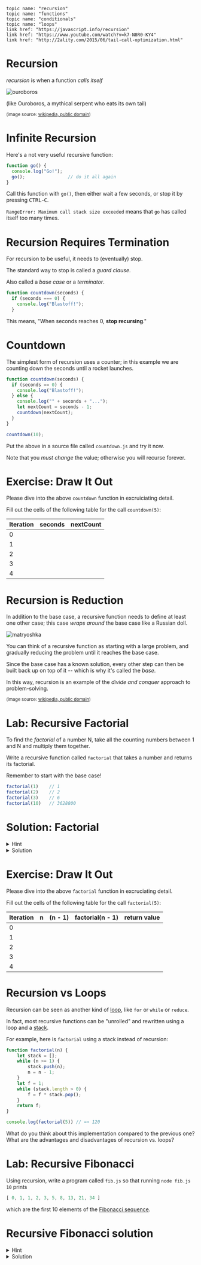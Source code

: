     topic name: "recursion"
    topic name: "functions"
    topic name: "conditionals"
    topic name: "loops"
    link href: "https://javascript.info/recursion"
    link href: "https://www.youtube.com/watch?v=k7-N8R0-KY4"
    link href: "http://2ality.com/2015/06/tail-call-optimization.html"

# Recursion

*recursion* is when a function *calls itself*

![ouroboros](/images/ouroboros.jpg)

(like Ouroboros, a mythical serpent who eats its own tail)

<small>(image source: [wikipedia, public domain](https://en.wikipedia.org/wiki/Ouroboros#/media/File:Serpiente_alquimica.jpg))</small>

# Infinite Recursion

Here's a not very useful recursive function:

```js
function go() {
  console.log("Go!");
  go();                // do it all again
}
```

Call this function with `go()`, then either wait a few seconds, or stop it by pressing <kbd>CTRL</kbd>-<kbd>C</kbd>.

`RangeError: Maximum call stack size exceeded` means that `go` has called itself too many times.

# Recursion Requires Termination

For recursion to be useful, it needs to (eventually) stop.

The standard way to stop is called a *guard clause*.

Also called a *base case* or a *terminator*.

```js
function countdown(seconds) {
  if (seconds === 0) {
    console.log("Blastoff!");
  }
```

This means, "When seconds reaches 0, **stop recursing**."

# Countdown

The simplest form of recursion uses a counter; in this example we are counting down the seconds until a rocket launches.

```js
function countdown(seconds) {
  if (seconds == 0) {
    console.log("Blastoff!");
  } else {
    console.log("" + seconds + "...");
    let nextCount = seconds - 1;
    countdown(nextCount);
  }
}

countdown(10);
```

Put the above in a source file called `countdown.js` and try it now. 

Note that you *must change* the value; otherwise you will recurse forever.

# Exercise: Draw It Out

Please dive into the above `countdown` function in excruiciating detail.

Fill out the cells of the following table for the call `countdown(5)`:

| Iteration | seconds | nextCount |
|---|---|---|
| 0 |   |   |
| 1 |   |   |
| 2 |   |   |
| 3 |   |   |
| 4 |   |   |

# Recursion is Reduction

In addition to the base case, a recursive function needs to define at least one other case; this case *wraps around* the base case like a Russian doll.

![matryoshka](/images/matryoshka.jpg)

You can think of a recursive function as starting with a large problem, and gradually reducing the problem until it reaches the base case.

Since the base case has a known solution, every other step can then be built back up on top of it -- which is why it's called the *base*.

In this way, recursion is an example of the *divide and conquer* approach to problem-solving.

<small>(image source: [wikipedia, public domain](https://en.wikipedia.org/wiki/Matryoshka_doll#/media/File:First_matryoshka_museum_doll_open.jpg))</small>

# Lab: Recursive Factorial

To find the *factorial* of a number N, take all the counting numbers between 1 and N and multiply them together.

Write a recursive function called `factorial` that takes a number and returns its factorial.

Remember to start with the base case!

```js
factorial(1)    // 1
factorial(2)    // 2
factorial(3)    // 6
factorial(10)   // 3628800
```

# Solution: Factorial

<details>
<summary>Hint</summary>
<div>
You may want to use logic to define edge cases, and breakpoints. e.g.

```js
if (number === 1) {
  return 1
}
```

</div>
</details>

<details>
<summary>Solution</summary>
<div>

```js
function factorial(n) {
    if (n === 1) {
        return 1;
    } else {
        return n * factorial(n - 1);
    }
}
```

</div>
</details>

# Exercise: Draw It Out

Please dive into the above `factorial` function in excruciating detail.

Fill out the cells of the following table for the call `factorial(5)`:

| Iteration | n | (n - 1) | factorial(n - 1) | return value |
|---|---|---|---|---|
| 0 |   |   |   |   |
| 1 |   |   |   |   |
| 2 |   |   |   |   |
| 3 |   |   |   |   |
| 4 |   |   |   |   |

# Recursion vs Loops

Recursion can be seen as another kind of [loop](loops), like `for` or `while` or `reduce`.

In fact, most recursive functions can be "unrolled" and rewritten using a loop and a [stack](stacks).

For example, here is `factorial` using a stack instead of recursion:

```js
function factorial(n) {
    let stack = [];
    while (n >= 1) {
        stack.push(n);
        n = n - 1;
    }
    let f = 1;
    while (stack.length > 0) {
        f = f * stack.pop();
    }
    return f;
}

console.log(factorial(5)) // => 120
```

What do you think about this implementation compared to the previous one? What are the advantages and disadvantages of recursion vs. loops?

# Lab: Recursive Fibonacci

Using recursion, write a program called `fib.js` so that running `node fib.js 10` prints

```js
[ 0, 1, 1, 2, 3, 5, 8, 13, 21, 34 ]
```

which are the first 10 elements of the [Fibonacci sequence](https://en.wikipedia.org/wiki/Fibonacci_number).


# Recursive Fibonacci solution

<details>
<summary>Hint</summary>
<div>
Look back to fibonacci using stacks. Instead of looping with `while` you can use recursion 
</div>
</details>

<details>
<summary>Solution</summary>
<div>

```js
let series = [0, 1];

function fibbo(array) {
  let lastNum = array.pop()
  let penultNum = array.pop()
  let nextNum = lastNum + penultNum

  array.push(punultNum)
  array.push(lastNum)
  array.push(nextNum)

  if(array.length === 10) {
    return array
  } else {
    return fibbo(array)
  }
}

console.log(fibbo(series));
```

</div>
</details>
